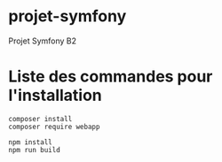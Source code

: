 # projet-symfony
Projet Symfony B2

# Liste des commandes pour l'installation
```
composer install
composer require webapp

npm install
npm run build
```
